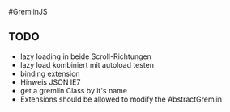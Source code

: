 #GremlinJS




## TODO
- lazy loading in beide Scroll-Richtungen
- lazy load kombiniert mit autoload testen
- binding extension
- Hinweis JSON IE7
- get a gremlin Class by it's name
- Extensions should be allowed to modify the AbstractGremlin